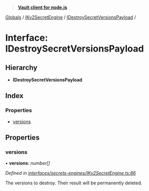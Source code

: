 > **[Vault client for node.js](../README.md)**

[Globals](../globals.md) / [IKv2SecretEngine](../modules/ikv2secretengine.md) / [IDestroySecretVersionsPayload](ikv2secretengine.idestroysecretversionspayload.md) /

# Interface: IDestroySecretVersionsPayload

## Hierarchy

* **IDestroySecretVersionsPayload**

## Index

### Properties

* [versions](ikv2secretengine.idestroysecretversionspayload.md#versions)

## Properties

###  versions

• **versions**: *number[]*

*Defined in [interfaces/secrets-engines/IKv2SecretEngine.ts:86](https://github.com/theogravity/vault-tacular/blob/c9897f3/src/interfaces/secrets-engines/IKv2SecretEngine.ts#L86)*

The versions to destroy. Their result will be permanently deleted.